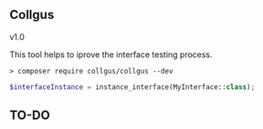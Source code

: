## Collgus
v1.0

This tool helps to iprove the interface testing process.
```
> composer require collgus/collgus --dev
```
```php
$interfaceInstance = instance_interface(MyInterface::class);
``` 

## TO-DO




